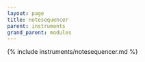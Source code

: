 ```yaml
---
layout: page
title: notesequencer
parent: instruments
grand_parent: modules
---
```


{% include instruments/notesequencer.md %}

